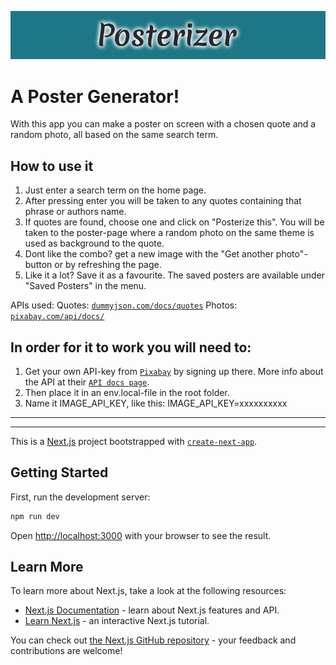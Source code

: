 
![Posterizer](public/Posterizer.png)

# A Poster Generator!

With this app you can make a poster on screen with a chosen quote and a random photo, all based on the same search term.


## How to use it

1. Just enter a search term on the home page.
2. After pressing enter you will be taken to any quotes containing that phrase or authors name.
3. If quotes are found, choose one and click on "Posterize this". You will be taken to the poster-page where a random photo on the same theme is used as background to the quote. 
4. Dont like the combo? get a new image with the "Get another photo"-button or by refreshing the page.
5. Like it a lot? Save it as a favourite. The saved posters are available under "Saved Posters" in the menu.

APIs used:
Quotes: [`dummyjson.com/docs/quotes`](https://dummyjson.com/docs/quotes)
Photos: [`pixabay.com/api/docs/`](https://pixabay.com/api/docs/)


## In order for it to work you will need to:

1. Get your own API-key from [`Pixabay`](https://pixabay.com/) by signing up there. More info about the API at their [`API docs page`](https://pixabay.com/api/docs/).
2. Then place it in an env.local-file in the root folder. 
3. Name it IMAGE_API_KEY, like this: IMAGE_API_KEY=xxxxxxxxxx




-----------------------------------------------------------------------------------------------------------------------------------------------------
-----------------------------------------------------------------------------------------------------------------------------------------------------


This is a [Next.js](https://nextjs.org) project bootstrapped with [`create-next-app`](https://nextjs.org/docs/app/api-reference/cli/create-next-app).

## Getting Started

First, run the development server:

```bash
npm run dev

```

Open [http://localhost:3000](http://localhost:3000) with your browser to see the result.


## Learn More

To learn more about Next.js, take a look at the following resources:

- [Next.js Documentation](https://nextjs.org/docs) - learn about Next.js features and API.
- [Learn Next.js](https://nextjs.org/learn) - an interactive Next.js tutorial.

You can check out [the Next.js GitHub repository](https://github.com/vercel/next.js) - your feedback and contributions are welcome!

